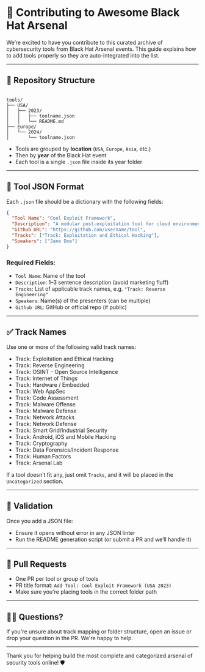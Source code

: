 
# 🧩 Contributing to Awesome Black Hat Arsenal

We’re excited to have you contribute to this curated archive of cybersecurity tools from Black Hat Arsenal events. This guide explains how to add tools properly so they are auto-integrated into the list.

---

## 📁 Repository Structure

```

tools/
├── USA/
│   ├── 2023/
│   │   ├── toolname.json
│   │   └── README.md
├── Europe/
│   └── 2024/
│       └── toolname.json

````

- Tools are grouped by **location** (`USA`, `Europe`, `Asia`, etc.)
- Then by **year** of the Black Hat event
- Each tool is a single `.json` file inside its year folder

---

## 🧠 Tool JSON Format

Each `.json` file should be a dictionary with the following fields:

```json
{
  "Tool Name": "Cool Exploit Framework",
  "Description": "A modular post-exploitation tool for cloud environments.",
  "Github URL": "https://github.com/username/tool",
  "Tracks": ["Track: Exploitation and Ethical Hacking"],
  "Speakers": ["Jane Doe"]
}
````

### Required Fields:

* `Tool Name`: Name of the tool
* `Description`: 1–3 sentence description (avoid marketing fluff)
* `Tracks`: List of applicable track names, e.g. `"Track: Reverse Engineering"`
* `Speakers`: Name(s) of the presenters (can be multiple)
* `Github URL`: GitHub or official repo (if public)

---

## ✅ Track Names

Use one or more of the following valid track names:

* Track: Exploitation and Ethical Hacking
* Track: Reverse Engineering
* Track: OSINT - Open Source Intelligence
* Track: Internet of Things
* Track: Hardware / Embedded
* Track: Web AppSec
* Track: Code Assessment
* Track: Malware Offense
* Track: Malware Defense
* Track: Network Attacks
* Track: Network Defense
* Track: Smart Grid/Industrial Security
* Track: Android, iOS and Mobile Hacking
* Track: Cryptography
* Track: Data Forensics/Incident Response
* Track: Human Factors
* Track: Arsenal Lab

If a tool doesn’t fit any, just omit `Tracks`, and it will be placed in the `Uncategorized` section.

---

## 🧪 Validation

Once you add a JSON file:

* Ensure it opens without error in any JSON linter
* Run the README generation script (or submit a PR and we’ll handle it)

---

## 🔁 Pull Requests

* One PR per tool or group of tools
* PR title format: `Add Tool: Cool Exploit Framework (USA 2023)`
* Make sure you're placing tools in the correct folder path

---

## 🧑‍💻 Questions?

If you're unsure about track mapping or folder structure, open an issue or drop your question in the PR. We're happy to help.

---

Thank you for helping build the most complete and categorized arsenal of security tools online! 🛡️


